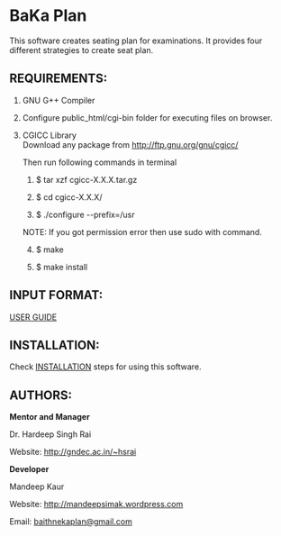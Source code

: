 BaKa Plan
============

This software creates seating plan for examinations. It provides four different
strategies to create seat plan.

REQUIREMENTS:
----------------------------
1) GNU G++ Compiler

2) Configure public_html/cgi-bin folder for executing files on browser.

3) CGICC Library<br>
    Download any package from http://ftp.gnu.org/gnu/cgicc/<br>
    
    Then run following commands in terminal
    
    1) $ tar xzf cgicc-X.X.X.tar.gz 
    
    2) $ cd cgicc-X.X.X/ 
  
    3) $ ./configure --prefix=/usr 
    
    NOTE: If you got permission error then use sudo with command.
    
    4) $ make
    
    5) $ make install

INPUT FORMAT:
----------------------------
[USER GUIDE](https://github.com/GreatDevelopers/bakaplan/blob/master/USER%20GUIDE)

INSTALLATION:
----------------------------
Check [INSTALLATION](https://github.com/GreatDevelopers/bakaplan/blob/master/INSTALLATION) steps for using this software.

AUTHORS:
----------------------------
<b>Mentor and Manager</b>

Dr. Hardeep Singh Rai

Website: http://gndec.ac.in/~hsrai

<b>Developer</b>

Mandeep Kaur

Website: http://mandeepsimak.wordpress.com

Email: baithnekaplan@gmail.com


